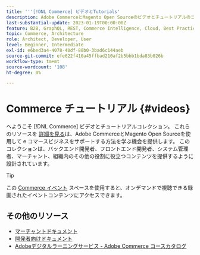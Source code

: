 ```yaml
---
title: '''[!DNL Commerce] ビデオとTutorials'
description: Adobe CommerceとMagento Open Sourceのビデオとチュートリアルのコレクションです
last-substantial-update: 2023-01-19T00:00:00Z
feature: B2B, GraphQL, REST, Commerce Intelligence, Cloud, Best Practices, API Mesh, App Builder
topic: Commerce, Architecture
role: Architect, Developer, User
level: Beginner, Intermediate
exl-id: e6bed3a4-4078-40df-88b0-3bad6c144aeb
source-git-commit: efe622f410a45ffbad210af2b5bbb1bda83b026b
workflow-type: tm+mt
source-wordcount: '108'
ht-degree: 0%

---
```


# Commerce チュートリアル {#videos}

へようこそ [!DNL Commerce] ビデオとチュートリアルコレクション。 これらのリソースを [詳細を見る](https://experienceleague.adobe.com/docs/commerce.html)は、Adobe CommerceとMagento Open Sourceを使用して e コマースビジネスをサポートする方法を学ぶ機会を提供します。 このコレクションは、バックエンド開発者、フロントエンド開発者、システム管理者、マーチャント、組織内のその他の役割に役立つコンテンツを提供するように設計されています。

<div id="recs-overview-body-1"></div>
<div id="recs-overview-body-2"></div>
<div id="recs-overview-body-3"></div>
<div id="recs-overview-body-4"></div>
<div id="recs-overview-body-5"></div>
<div id="recs-overview-body-6"></div>

>[!TIP]
>
>この [Commerce イベント](https://experienceleague.adobe.com/docs/commerce-events/events/overview.html) スペースを使用すると、オンデマンドで視聴できる録画されたイベントコンテンツにアクセスできます。

## その他のリソース

- [マーチャントドキュメント](https://experienceleague.adobe.com/docs/commerce-admin/user-guides/home.html)
- [開発者向けドキュメント](https://developer.adobe.com/commerce)
- [Adobeデジタルラーニングサービス - Adobe Commerce コースカタログ](https://learning.adobe.com/catalog.html?solution=Adobe%20Commerce)
